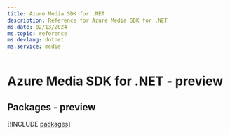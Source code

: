 ```yaml
---
title: Azure Media SDK for .NET
description: Reference for Azure Media SDK for .NET
ms.date: 02/13/2024
ms.topic: reference
ms.devlang: dotnet
ms.service: media
---
```

# Azure Media SDK for .NET - preview
## Packages - preview
[!INCLUDE [packages](media-index.md)]